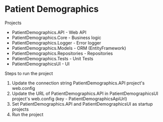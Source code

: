 # Patient Demographics

Projects
 * PatientDemographics.API - Web API
 * PatientDemographics.Core - Business logic
 * PatientDemographics.Logger - Error logger 
 * PatientDemographics.Models - ORM (EntityFramework)
 * PatientDemographics.Repositories - Repositories
 * PatientDemographics.Tests - Unit Tests
 * PatientDemographicsUI - UI
 
Steps to run the project
 1. Update the connection string PatientDemographics.API project's web.config
 2. Update the URL of PatientDemographics.API in PatientDemographicsUI project's web.config (key - PatientDemographicsApiUrl)
 3. Set PatientDemographics.API and PatientDemographicsUI as startup projects 
 4. Run the project
